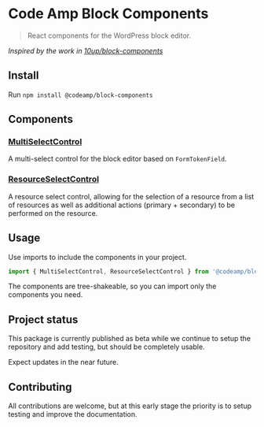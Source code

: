 # Code Amp Block Components
> React components for the WordPress block editor.

*Inspired by the work in [10up/block-components](https://github.com/10up/block-components)*

## Install

Run `npm install @codeamp/block-components`

## Components

### [MultiSelectControl](https://github.com/Code-Amp/block-components/tree/main/components/multi-select-control)

A multi-select control for the block editor based on `FormTokenField`.

### [ResourceSelectControl](https://github.com/Code-Amp/block-components/tree/main/components/resource-select-control)

A resource select control, allowing for the selection of a resource from a list of resources as well as additional actions (primary + secondary) to be performed on the resource.

## Usage

Use imports to include the components in your project.

```jsx
import { MultiSelectControl, ResourceSelectControl } from '@codeamp/block-components';
```

The components are tree-shakeable, so you can import only the components you need.

## Project status

This package is currently published as beta while we continue to setup the repository and add testing, but should be completely usable.

Expect updates in the near future.

## Contributing

All contributions are welcome, but at this early stage the priority is to setup testing and improve the documentation.

